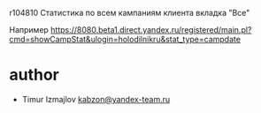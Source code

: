 r104810
Статистика по всем кампаниям клиента вкладка "Все"

Например https://8080.beta1.direct.yandex.ru/registered/main.pl?cmd=showCampStat&ulogin=holodilnikru&stat_type=campdate

# author
* Timur Izmajlov kabzon@yandex-team.ru
